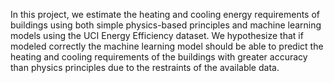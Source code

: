 In this project, we estimate the heating and cooling energy requirements of buildings using both simple physics-based
principles and machine learning models using the UCI Energy Efficiency dataset. We hypothesize that if modeled correctly
the machine learning model should be able to predict the heating and cooling requirements of the buildings with greater
accuracy than physics principles due to the restraints of the available data.
